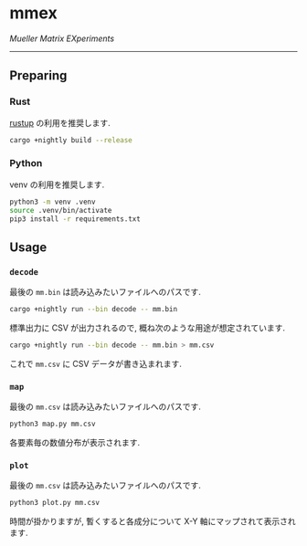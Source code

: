 # mmex

*Mueller Matrix EXperiments*

---

## Preparing

### Rust

[rustup](https://rustup.rs) の利用を推奨します.

```bash
cargo +nightly build --release
```

### Python

venv の利用を推奨します.

```bash
python3 -m venv .venv
source .venv/bin/activate
pip3 install -r requirements.txt
```

## Usage

### `decode`

最後の `mm.bin` は読み込みたいファイルへのパスです.

```bash
cargo +nightly run --bin decode -- mm.bin
```

標準出力に CSV が出力されるので, 概ね次のような用途が想定されています.

```bash
cargo +nightly run --bin decode -- mm.bin > mm.csv
```

これで `mm.csv` に CSV データが書き込まれます.

### `map`

最後の `mm.csv` は読み込みたいファイルへのパスです.

```bash
python3 map.py mm.csv
```

各要素毎の数値分布が表示されます.

### `plot`

最後の `mm.csv` は読み込みたいファイルへのパスです.

```bash
python3 plot.py mm.csv
```

時間が掛かりますが, 暫くすると各成分について X-Y 軸にマップされて表示されます.
